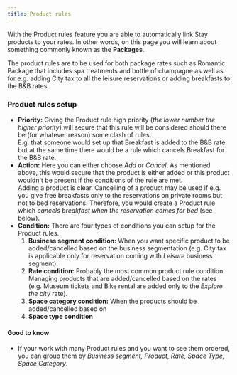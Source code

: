 ```yaml
---
title: Product rules
---  
```


With the Product rules feature you are able to automatically link Stay products to your rates. In other words, on this page you will learn about something commonly known as the **Packages**.

The product rules are to be used for both package rates such as Romantic Package that includes spa treatments and bottle of champagne as well as for e.g. adding City tax to all the leisure reservations or adding breakfasts to the B&B rates.

### Product rules setup
- **Priority:** Giving the Product rule high priority (*the lower number the higher priority*) will secure that this rule will be considered should there be (for whatever reason) some clash of rules.<br/>
E.g. that someone would set up that Breakfast is added to the B&B rate but at the same time there would be a rule which cancels Breakfast for the B&B rate.
- **Action:** Here you can either choose *Add* or *Cancel*. As mentioned above, this would secure that the product is either added or this product wouldn't be present if the conditions of the rule are met.<br/>
Adding a product is clear. Cancelling of a product may be used if e.g. you give free breakfasts only to the reservations on private rooms but not to bed reservations. Therefore, you would create a Product rule which *cancels breakfast when the reservation comes for bed* (see below).
- **Condition:** There are four types of conditions you can setup for the Product rules.<br/>
  1. **Business segment condition:** When you want specific product to be added/cancelled based on the business segmentation (e.g. City tax is applicable only for reservation coming with *Leisure* business segment).
  2. **Rate condition:** Probably the most common product rule condition. Managing products that are added/cancelled based on the rates (e.g. Museum tickets and Bike rental are added only to the *Explore the city* rate). 
  3. **Space category condition:** When the products should be added/cancelled based on 
  4. **Space type condition**



#### Good to know
- If your work with many Product rules and you want to see them ordered, you can group them by *Business segment, Product, Rate, Space Type, Space Category*.
